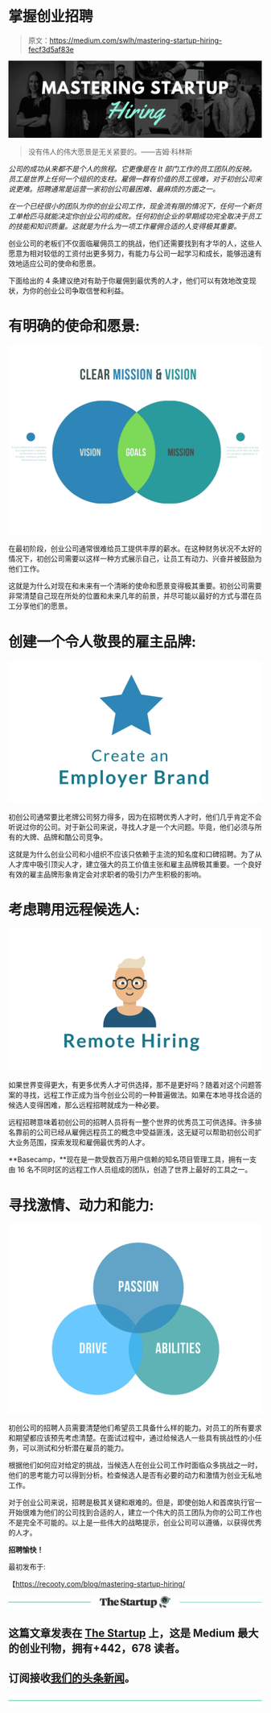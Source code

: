 # 掌握创业招聘

> 原文：<https://medium.com/swlh/mastering-startup-hiring-fecf3d5af83e>

![](img/1af90e97e44058ec5b5f0281808f2d27.png)

> 没有伟人的伟大愿景是无关紧要的。——吉姆·科林斯

*公司的成功从来都不是个人的旅程。它更像是在 It 部门工作的员工团队的反映。员工是世界上任何一个组织的支柱。雇佣一群有价值的员工很难，对于初创公司来说更难。招聘通常是运营一家初创公司最困难、最麻烦的方面之一。*

*在一个已经很小的团队为你的创业公司工作，现金流有限的情况下，任何一个新员工单枪匹马就能决定你创业公司的成败。任何初创企业的早期成功完全取决于员工的技能和知识质量。这就是为什么为一项工作雇佣合适的人变得极其重要。*

创业公司的老板们不仅面临雇佣员工的挑战，他们还需要找到有才华的人，这些人愿意为相对较低的工资付出更多努力，有能力与公司一起学习和成长，能够迅速有效地适应公司的使命和愿景。

下面给出的 4 条建议绝对有助于你雇佣到最优秀的人才，他们可以有效地改变现状，为你的创业公司争取信誉和利益。

# 有明确的使命和愿景:

![](img/5b00d32722426dae2f3252a586eeeef8.png)

在最初阶段，创业公司通常很难给员工提供丰厚的薪水。在这种财务状况不太好的情况下，初创公司需要以这样一种方式展示自己，让员工有动力、兴奋并被鼓励为他们工作。

这就是为什么对现在和未来有一个清晰的使命和愿景变得极其重要。初创公司需要非常清楚自己现在所处的位置和未来几年的前景，并尽可能以最好的方式与潜在员工分享他们的愿景。

# 创建一个令人敬畏的雇主品牌:

![](img/5b768a13f6d74f03b30932b3dcedd5ce.png)

初创公司通常要比老牌公司努力得多，因为在招聘优秀人才时，他们几乎肯定不会听说过你的公司。对于新公司来说，寻找人才是一个大问题。毕竟，他们必须与所有的大牌、品牌和酷公司竞争。

这就是为什么创业公司和小组织不应该只依赖于主流的知名度和口碑招聘。为了从人才库中吸引顶尖人才，建立强大的员工价值主张和雇主品牌极其重要。一个良好有效的雇主品牌形象肯定会对求职者的吸引力产生积极的影响。

# 考虑聘用远程候选人:

![](img/b4fd29b12610807cc3d6ec8b9009ff5a.png)

如果世界变得更大，有更多优秀人才可供选择，那不是更好吗？随着对这个问题答案的寻找，远程工作正成为当今创业公司的一种普遍做法。如果在本地寻找合适的候选人变得困难，那么远程招聘就成为一种必要。

远程招聘意味着初创公司的招聘人员将有一整个世界的优秀员工可供选择。许多排名靠前的公司已经从雇佣远程员工的概念中受益匪浅，这无疑可以帮助初创公司扩大业务范围，探索发现和雇佣最优秀的人才。

**Basecamp，**现在是一款受数百万用户信赖的知名项目管理工具，拥有一支由 16 名不同时区的远程工作人员组成的团队，创造了世界上最好的工具之一。

# 寻找激情、动力和能力:

![](img/33f6e8dd5c24c8ee3a37bc5a34302d7f.png)

初创公司的招聘人员需要清楚他们希望员工具备什么样的能力。对员工的所有要求和期望都应该预先考虑清楚。在面试过程中，通过给候选人一些具有挑战性的小任务，可以测试和分析潜在雇员的能力。

根据他们如何应对给定的挑战，当候选人在创业公司工作时面临众多挑战之一时，他们的思考能力可以得到分析。检查候选人是否有必要的动力和激情为创业无私地工作。

对于创业公司来说，招聘是极其关键和艰难的。但是，即使创始人和首席执行官一开始很难为他们的公司找到合适的人，建立一个伟大的员工团队为你的公司工作也不是完全不可能的。以上是一些伟大的战略提示，创业公司可以遵循，以获得优秀的人才。

**招聘愉快！**

最初发布于:

【https://recooty.com/blog/mastering-startup-hiring/ 

[![](img/308a8d84fb9b2fab43d66c117fcc4bb4.png)](https://medium.com/swlh)

## 这篇文章发表在 [The Startup](https://medium.com/swlh) 上，这是 Medium 最大的创业刊物，拥有+442，678 读者。

## 订阅接收[我们的头条新闻](https://growthsupply.com/the-startup-newsletter/)。

[![](img/b0164736ea17a63403e660de5dedf91a.png)](https://medium.com/swlh)